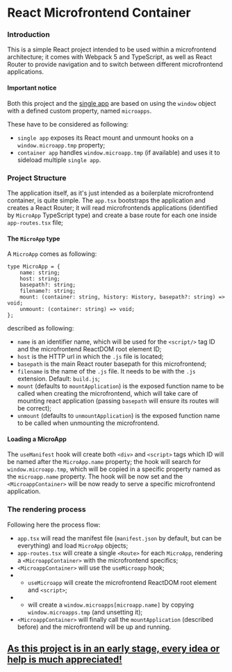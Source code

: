 # React Microfrontend Container

### Introduction
This is a simple React project intended to be used within a microfrontend architecture; it comes with Webpack 5 and TypeScript, as well as React Router to provide navigation and to switch between different microfrontend applications.

#### Important notice
Both this project and the [single app](https://github.com/CapitanFindusFI/react-microfrontend-app) are based on using the `window` object with a defined custom property, named `microapps`.  

These have to be considered as following:
- `single app` exposes its React mount and unmount hooks on a `window.microapp.tmp` property;
- `container app` handles `window.microapp.tmp` (if available) and uses it to sideload multiple `single app`.

### Project Structure
The application itself, as it's just intended as a boilerplate microfrontend container, is quite simple. The `app.tsx` bootstraps the application and creates a React Router; it will read microfrontends applications (identified by `MicroApp` TypeScript type) and create a base route for each one inside `app-routes.tsx` file;

#### The `MicroApp` type
A `MicroApp` comes as following:
```
type MicroApp = {
    name: string;
    host: string;
    basepath?: string;
    filename?: string;
    mount: (container: string, history: History, basepath?: string) => void;
    unmount: (container: string) => void;
};
```

described as following:
- `name` is an identifier name, which will be used for the `<script/>` tag ID and the microfrontend ReactDOM root element ID;
- `host` is the HTTP url in which the `.js` file is located;
- `basepath` is the main React router basepath for this microfrontend;
- `filename` is the name of the `.js` file. It needs to be with the `.js` extension. Default: `build.js`;
- `mount` (defaults to `mountApplication`) is the exposed function name to be called when creating the microfrontend, which will take care of mounting react application (passing `basepath` will ensure its routes will be correct);
- `unmount` (defaults to `unmountApplication`) is the exposed function name to be called when unmounting the microfrontend.

#### Loading a MicroApp
The `useManifest` hook will create both `<div>` and `<script>` tags which ID will be named after the `MicroApp.name` property; the hook will search for `window.microapp.tmp`, which will be copied in a specific property named as the `microapp.name` property. The hook will be now set and the `<MicroappContainer>` will be now ready to serve a specific microfrontend application.  

### The rendering process
Following here the process flow:
- `app.tsx` will read the manifest file (`manifest.json` by default, but can be everything) and load `MicroApp` objects;
- `app-routes.tsx` will create a single `<Route>` for each `MicroApp`, rendering a `<MicroappContainer>` with the microfrontend specifics;
- `<MicroappContainer>` will use the `useMicroapp` hook;
- - `useMicroapp` will create the microfrontend ReactDOM root element and `<script>`;
- - will create a `window.microapps[microapp.name]` by copying `window.microapps.tmp` (and unsetting it);
- `<MicroappContainer>` will finally call the `mountApplication` (described before) and the microfrontend will be up and running.

## [As this project is in an early stage, every idea or help is much appreciated!](https://sentitilibero.com)